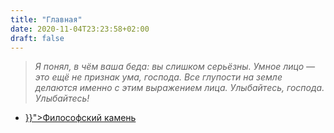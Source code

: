 ```yaml
---
title: "Главная"
date: 2020-11-04T23:23:58+02:00
draft: false
---
```


<blockquote><p><em>
  Я понял, в чём ваша беда: вы слишком серьёзны. Умное лицо &mdash; это ещё не признак ума, господа. Все глупости на земле делаются именно с этим выражением лица. Улыбайтесь, господа. Улыбайтесь!
</em></p></blockquote>

<ul>
  <li><a href="{{< ref "/books/filosofskyi_kamen" >}}">Философский камень</a></li>
</ul>
